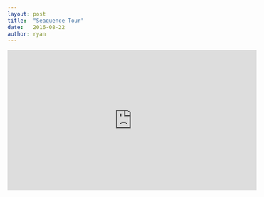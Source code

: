 ```yaml
---
layout: post
title:  "Seaquence Tour"
date:   2016-08-22
author: ryan
---
```


<iframe width="560" height="315" src="https://www.youtube.com/embed/KpJpppxLew4" frameborder="0" allowfullscreen></iframe>
